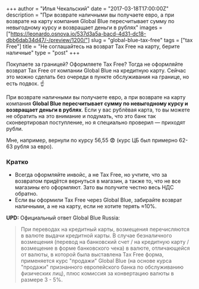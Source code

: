 +++
author = "Илья Чекальский"
date = "2017-03-18T17:00:00Z"
description = "При возврате наличными вы получаете евро, а при возврате на карту компания Global Blue пересчитывает сумму по невыгодному курсу и возвращает деньги в рублях"
images = ["https://leonardo.osnova.io/537d3a5a-bacd-4d31-dc18-dbb6dab34d47/-/preview/1200/"]
slug = "global-blue-tax-free"
tags = ["tax Free"]
title = "Не соглашайтесь на возврат Tax Free на карту, берите наличные"
type = "post"
+++

Покупаете за границей? Оформляете Tax Free? Тогда не оформляйте возврат Tax Free от компании Global Blue на кредитную карту. Сейчас это можно сделать без очереди в пункте обслуживания на границе, но есть подвох. ☝️

При возврате наличными вы получаете евро, а при возврате на карту компания **Global Blue пересчитывает сумму по невыгодному курсу и возвращает деньги в рублях**. Если у вас рублёвая карта, то вы можете не обратить на это внимание и подумать, что это банк так сконвертировал поступление, но я специально проверил — приходят рубли.

Мне, например, вернули по курсу 56,55 😨 (курс ЦБ был примерно 62-63 рубля за евро).

### Кратко
- Всегда оформляйте инвойс, а не Tax Free, но учтите, что за возвратом придётся вернуться в магазин, а также то, что не все магазины его оформляют. Зато вы получите честно весь НДС обратно.
- Если вы оформили Tax Free через Global Blue, забирайте возврат наличными, а не на карту, если не хотите терять ≈10%.

**UPD:** Официальный ответ Global Blue Russia:
> При переводах на кредитный карты, возмещения перечисляются в валюте выдачи кредитной карты. В случае безналичного возмещения (перевод на банковский счет / на кредитную карту / возмещение в форме банковского чека) в валюте, отличающейся от валюты, в которой была выставлена Tax Free форма, применяется курс "продажи" Global Blue (на основе курса "продажи" признаннoго европейского банка по обслуживанию физических лиц), плюс комиссия за конвертацию валюты в размере 3 - 5%.